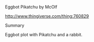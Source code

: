 Eggbot Pikatchu
by McOlf

http://www.thingiverse.com/thing:760829

Summary

Eggbot plot with Pikatchu and a rabbit.
